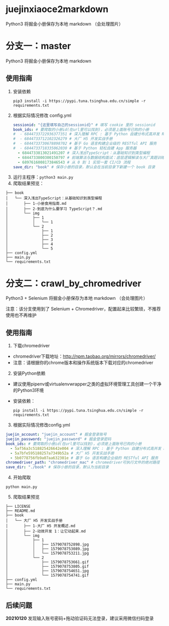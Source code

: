 # juejinxiaoce2markdown
Python3 将掘金小册保存为本地 markdown （会处理图片）

# 分支一：master
Python3 将掘金小册保存为本地 markdown

## 使用指南
1. 安装依赖
    ```shell
    pip3 install -i https://pypi.tuna.tsinghua.edu.cn/simple -r requirements.txt
    ```
2. 根据实际情况修改 config.yml
    ```yaml
    sessionid: "{这里填写自己的sessionid}" # 填写 cookie 里的 sessionid
    book_ids: # 要爬取的小册id(在url里可以找到)，必须是上面账号已购的小册
    #  - 6844733722936377351 # 深入理解 RPC : 基于 Python 自建分布式高并发 RPC 服务
    #  - 6844733712102326279 # 大厂 H5 开发实战手册
    #  - 6844733730678898702 # 基于 Go 语言构建企业级的 RESTful API 服务
    #  - 6844733718335062030 # 基于 Python 轻松自建 App 服务器
      - 6844733813021491207 # 深入浅出TypeScript：从基础知识到类型编程
      - 6844733800300150797 # 前端算法与数据结构面试：底层逻辑解读与大厂真题训练
      - 6897616008173846543 # 从 0 到 1 实现一套 CI/CD 流程
    save_dir: "book" # 保存小册的目录，默认会在当前目录下新建一个 book 目录
    ```
3. 运行主程序：`python3 main.py`
4. 爬取结果预览：
```
├── book
│   └── 深入浅出TypeScript：从基础知识到类型编程
│       ├── 1-小册食用指南.md
│       ├── 2-到底为什么要学习 TypeScript？.md
│       └── img
│           ├── 1
│           │   └── 1
│           └── 2
│               ├── 1
│               ├── 2
│               ├── 3
│               ├── 4
│               └── 5
├── config.yml
├── main.py
└── requirements.txt
```
# 分支二：crawl_by_chromedriver
Python3 + Selenium 将掘金小册保存为本地 markdown （会处理图片）

注意：该分支使用到了 Selenium + Chromedriver，配置起来比较繁琐，不推荐使用也不再维护

## 使用指南
1. 下载chromedriver
- chromedriver下载地址：http://npm.taobao.org/mirrors/chromedriver/
- 注意：请根据你的chrome版本和操作系统版本下载对应的chromedriver

2. 安装Python依赖
- 建议使用pipenv或virtualenvwrapper之类的虚拟环境管理工具创建一个干净的Python3环境

- 安装依赖：
  ```
  pip install -i https://pypi.tuna.tsinghua.edu.cn/simple -r requirements.txt
  ```

3. 根据实际情况修改config.yml
```yaml
juejin_account: "juejin_account" # 掘金登录账号
juejin_password: "juejin_password" # 掘金登录密码
book_ids: # 要爬取的小册id(在url里可以找到)，必须是上面账号已购的小册
  - 5af56a3c518825426642e004 # 深入理解 RPC : 基于 Python 自建分布式高并发 RPC 服务
  - 5a7bfe595188257a7349b52a # 大厂 H5 开发实战手册
  - 5b0778756fb9a07aa632301e # 基于 Go 语言构建企业级的 RESTful API 服务
chromedriver_path: "chromedriver_mac" # chromedriver可执行文件的绝对路径
save_dir: "./book" # 保存小册的目录，默认为当前目录
```

4. 开始爬取
```
python main.py
```

5. 爬取结果预览
```
├── LICENSE
├── README.md
├── book
│   └── 大厂 H5 开发实战手册
│       ├── 1-大厂 H5 开发概述.md
│       ├── 2-动效开发 1：让它动起来.md
│       └── img
│           ├── 1
│           │   ├── 1579078752898.jpg
│           │   ├── 1579078753089.jpg
│           │   └── 1579078753211.jpg
│           └── 2
│               ├── 1579078753661.gif
│               ├── 1579078753805.gif
│               ├── 1579078754651.jpg
│               └── 1579078754741.gif
├── config.yml
├── main.py
└── requirements.txt
```

## 后续问题
**20210120**
发现输入账号密码+拖动验证码无法登录，建议采用微信扫码登录